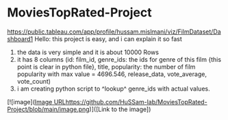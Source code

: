# MoviesTopRated-Project
https://public.tableau.com/app/profile/hussam.mislmani/viz/FilmDataset/Dashboard1
 Hello:
 this project is easy, and i can explain it so fast
 1. the data is very simple and it is about 10000 Rows
 2. it has 8 columns (id: film_id, genre_ids: the ids for genre of this film {this point is clear in python file}, title, popularity: the number of film popularity with max value = 4696.546, release_data, vote_average, vote_count)
 3. i am creating python script to ^lookup^ genre_ids with actual values.

[![image]([Image URL](https://github.com/HuSSam-lab/MoviesTopRated-Project/blob/main/image.png)https://github.com/HuSSam-lab/MoviesTopRated-Project/blob/main/image.png)]([Link to the image])
